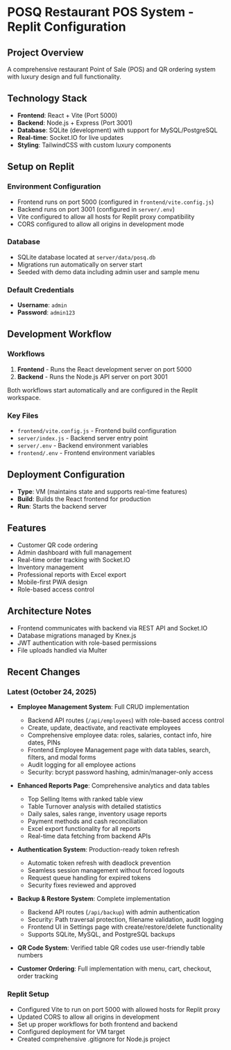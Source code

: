 # POSQ Restaurant POS System - Replit Configuration

## Project Overview
A comprehensive restaurant Point of Sale (POS) and QR ordering system with luxury design and full functionality.

## Technology Stack
- **Frontend**: React + Vite (Port 5000)
- **Backend**: Node.js + Express (Port 3001)
- **Database**: SQLite (development) with support for MySQL/PostgreSQL
- **Real-time**: Socket.IO for live updates
- **Styling**: TailwindCSS with custom luxury components

## Setup on Replit

### Environment Configuration
- Frontend runs on port 5000 (configured in `frontend/vite.config.js`)
- Backend runs on port 3001 (configured in `server/.env`)
- Vite configured to allow all hosts for Replit proxy compatibility
- CORS configured to allow all origins in development mode

### Database
- SQLite database located at `server/data/posq.db`
- Migrations run automatically on server start
- Seeded with demo data including admin user and sample menu

### Default Credentials
- **Username**: `admin`
- **Password**: `admin123`

## Development Workflow

### Workflows
1. **Frontend** - Runs the React development server on port 5000
2. **Backend** - Runs the Node.js API server on port 3001

Both workflows start automatically and are configured in the Replit workspace.

### Key Files
- `frontend/vite.config.js` - Frontend build configuration
- `server/index.js` - Backend server entry point
- `server/.env` - Backend environment variables
- `frontend/.env` - Frontend environment variables

## Deployment Configuration
- **Type**: VM (maintains state and supports real-time features)
- **Build**: Builds the React frontend for production
- **Run**: Starts the backend server

## Features
- Customer QR code ordering
- Admin dashboard with full management
- Real-time order tracking with Socket.IO
- Inventory management
- Professional reports with Excel export
- Mobile-first PWA design
- Role-based access control

## Architecture Notes
- Frontend communicates with backend via REST API and Socket.IO
- Database migrations managed by Knex.js
- JWT authentication with role-based permissions
- File uploads handled via Multer

## Recent Changes

### Latest (October 24, 2025)
- **Employee Management System**: Full CRUD implementation
  - Backend API routes (`/api/employees`) with role-based access control
  - Create, update, deactivate, and reactivate employees
  - Comprehensive employee data: roles, salaries, contact info, hire dates, PINs
  - Frontend Employee Management page with data tables, search, filters, and modal forms
  - Audit logging for all employee actions
  - Security: bcrypt password hashing, admin/manager-only access

- **Enhanced Reports Page**: Comprehensive analytics and data tables
  - Top Selling Items with ranked table view
  - Table Turnover analysis with detailed statistics
  - Daily sales, sales range, inventory usage reports
  - Payment methods and cash reconciliation
  - Excel export functionality for all reports
  - Real-time data fetching from backend APIs

- **Authentication System**: Production-ready token refresh
  - Automatic token refresh with deadlock prevention
  - Seamless session management without forced logouts
  - Request queue handling for expired tokens
  - Security fixes reviewed and approved

- **Backup & Restore System**: Complete implementation
  - Backend API routes (`/api/backup`) with admin authentication
  - Security: Path traversal protection, filename validation, audit logging
  - Frontend UI in Settings page with create/restore/delete functionality
  - Supports SQLite, MySQL, and PostgreSQL backups

- **QR Code System**: Verified table QR codes use user-friendly table numbers
- **Customer Ordering**: Full implementation with menu, cart, checkout, order tracking

### Replit Setup
- Configured Vite to run on port 5000 with allowed hosts for Replit proxy
- Updated CORS to allow all origins in development
- Set up proper workflows for both frontend and backend
- Configured deployment for VM target
- Created comprehensive .gitignore for Node.js project

